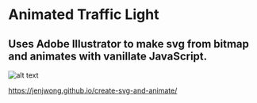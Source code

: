 # Animated Traffic Light
## Uses Adobe Illustrator to make svg from bitmap and animates with vanillate JavaScript.

![alt text](https://github.com/jenjwong/create-svg-and-animate/images/screenshot.png "Traffic Light")

https://jenjwong.github.io/create-svg-and-animate/
